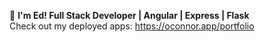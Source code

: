 :wave: **I'm Ed! Full Stack Developer | Angular | Express | Flask**<br>
Check out my deployed apps: https://oconnor.app/portfolio

